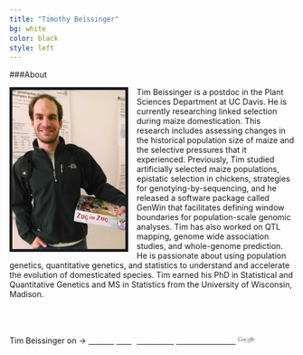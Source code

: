 ```yaml
---
title: "Timothy Beissinger"
bg: white
color: black
style: left
---
```


###About

<div style="float: left; padding-right: 15px">
    <img src="img/2014-03-12 20.50.42.jpg" alt="Picture of me" title="Picture" width="200" border="5"/>
</div>

Tim Beissinger is a postdoc in the Plant Sciences Department at UC Davis.  He is currently researching linked selection during maize domestication. This research includes assessing changes in the historical population size of maize and the selective pressures that it experienced.  Previously, Tim studied artificially selected maize populations, epistatic selection in chickens, strategies for genotying-by-sequencing, and he released a software package called GenWin that facilitates defining window boundaries for population-scale genomic analyses. Tim has also worked on QTL mapping, genome wide association studies, and whole-genome prediction. He is passionate about using population genetics, quantitative genetics, and statistics to understand and accelerate the evolution of domesticated species. Tim earned his PhD in Statistical and Quantitative Genetics and MS in Statistics from the University of Wisconsin, Madison.

<br/>
<br/>
<br/>

<div class="links">
    Tim Beissinger on &rarr; 
    <a href="https://twitter.com/timbeissinger" target="_blank" title="Twitter"><font color="white">Twitter</font></a>
    <a href="https://scholar.google.com/citations?user=PHAEOXIAAAAJ&hl=en" target="_blank" title="Google Scholar"><font color="white">Google Scholar</font></a>
    <a href="http://www.rilab.org" target="_blank" title="Ross-Ibarra Lab"><font color="white">Ross-Ibarra Lab</font></a>
    <a href="http://scholar.google.com/citations?user=PHAEOXIAAAAJ&hl=en"><img src="img/scholar.png" style="width: 30px;"></a>
</div>



<script>
  (function(i,s,o,g,r,a,m){i['GoogleAnalyticsObject']=r;i[r]=i[r]||function(){
  (i[r].q=i[r].q||[]).push(arguments)},i[r].l=1*new Date();a=s.createElement(o),
  m=s.getElementsByTagName(o)[0];a.async=1;a.src=g;m.parentNode.insertBefore(a,m)
  })(window,document,'script','//www.google-analytics.com/analytics.js','ga');

  ga('create', 'UA-39814858-2', 'auto');
  ga('send', 'pageview');

</script>

